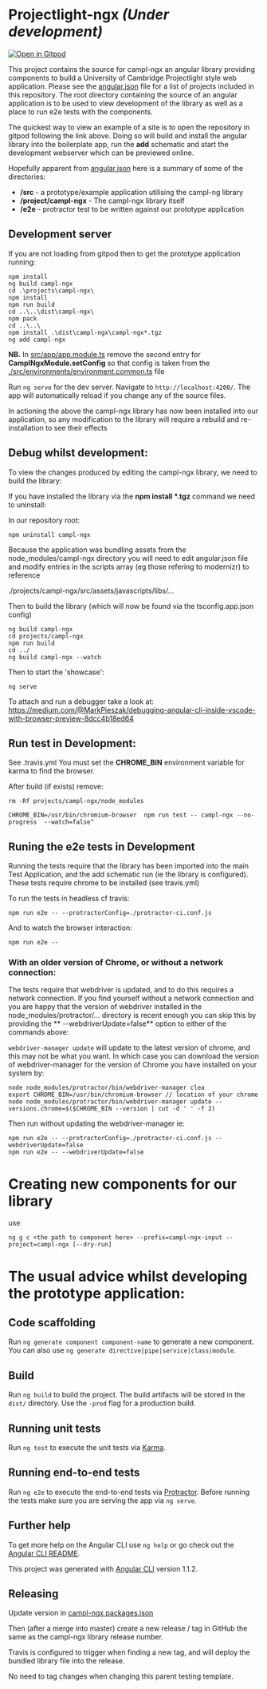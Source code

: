 # Projectlight-ngx _**(Under development)**_

[![Open in Gitpod](https://gitpod.io/button/open-in-gitpod.svg)](https://gitpod.io/#https://github.com/S-Stephen/projectlight-ngx)

This project contains the source for campl-ngx an angular library providing components to build a University of Cambridge Projectlight style web application. Please see the [angular.json](./angular.json) file for a list of projects included in this repository. The root directory containing the source of an angular application is to be used to view development of the library as well as a place to run e2e tests with the components.

The quickest way to view an example of a site is to open the repository in gitpod following the link above. Doing so will build and install the angular library into the boilerplate app, run the **add** schematic and start the development webserver which can be previewed online.

Hopefully apparent from [angular.json](./angular.json) here is a summary of some of the directories:

- **/src** - a prototype/example application utilising the campl-ng library
- **/project/campl-ngx** - The campl-ngx library itself
- **/e2e** - protractor test to be written against our prototype application

## Development server

If you are not loading from gitpod then to get the prototype application running:

```
npm install
ng build campl-ngx
cd .\projects\campl-ngx\
npm install
npm run build
cd ..\..\dist\campl-ngx\
npm pack
cd ..\..\
npm install .\dist\campl-ngx\campl-ngx*.tgz
ng add campl-ngx
```

**NB.** In [src/app/app.module.ts](./src/app/app.module.ts) remove the second entry for **CamplNgxModule.setConfig** so that config is taken from the [./src/environments/environment.common.ts](./src/environments/environment.common.ts) file

Run `ng serve` for the dev server. Navigate to `http://localhost:4200/`. The app will automatically reload if you change any of the source files.

In actioning the above the campl-ngx library has now been installed into our application, so any modification to the library will require a rebuild and re-installation to see their effects

## Debug whilst development:

To view the changes produced by editing the campl-ngx library, we need to build the library:

If you have installed the library via the **npm install \*.tgz** command we need to uninstall:

In our repository root:

```
npm uninstall campl-ngx
```

Because the application was bundling assets from the node_modules/campl-ngx directory you will need to edit angular.json file and modify entries in the scripts array (eg those refering to modernizr) to reference

./projects/campl-ngx/src/assets/javascripts/libs/...

Then to build the library (which will now be found via the tsconfig.app.json config)

```
ng build campl-ngx
cd projects/campl-ngx
npm run build
cd ../
ng build campl-ngx --watch
```

Then to start the 'showcase':

```
ng serve
```


To attach and run a debugger take a look at: https://medium.com/@MarkPieszak/debugging-angular-cli-inside-vscode-with-browser-preview-8dcc4b18ed64

## Run test in Development:

See .travis.yml You must set the **CHROME_BIN** environment variable for karma to find the browser.

After build (if exists) remove:

`rm -Rf projects/campl-ngx/node_modules`

`CHROME_BIN=/usr/bin/chromium-browser  npm run test -- campl-ngx --no-progress  --watch=false^`

## Runing the e2e tests in Development

Running the tests require that the library has been imported into the main Test Application, and the add schematic run (ie the library is configured). These tests require chrome to be installed (see travis.yml)

To run the tests in headless cf travis:

```
npm run e2e -- --protractorConfig=./protractor-ci.conf.js
```

And to watch the browser interaction:

``` 
npm run e2e --
```

### With an older version of Chrome, or without a network connection:

The tests require that webdriver is updated, and to do this requires a network connection.  If you find yourself without a network connection and you are happy that the version of webdriver installed in the node_modules/protractor/... directory is recent enough you can skip this by providing the ** --webdriverUpdate=false** option to either of the commands above:

`webdriver-manager update` will update to the latest version of chrome,  and this may not be what you want.  In which case you can download the version of webdriver-manager for the version of Chrome you have installed on your system by:

```
node node_modules/protractor/bin/webdriver-manager clea
export CHROME_BIN=/usr/bin/chromium-browser // location of your chrome
node node_modules/protractor/bin/webdriver-manager update --versions.chrome=$($CHROME_BIN --version | cut -d ' ' -f 2)

```

Then run without updating the webdriver-manager ie:

``` 
npm run e2e -- --protractorConfig=./protractor-ci.conf.js --webdriverUpdate=false
npm run e2e -- --webdriverUpdate=false
```

# Creating new components for our library

use

`ng g c <the path to component here> --prefix=campl-ngx-input --project=campl-ngx [--dry-run]`

# The usual advice whilst developing the prototype application:

## Code scaffolding

Run `ng generate component component-name` to generate a new component. You can also use `ng generate directive|pipe|service|class|module`.

## Build

Run `ng build` to build the project. The build artifacts will be stored in the `dist/` directory. Use the `-prod` flag for a production build.

## Running unit tests

Run `ng test` to execute the unit tests via [Karma](https://karma-runner.github.io).

## Running end-to-end tests

Run `ng e2e` to execute the end-to-end tests via [Protractor](http://www.protractortest.org/).
Before running the tests make sure you are serving the app via `ng serve`.

## Further help

To get more help on the Angular CLI use `ng help` or go check out the [Angular CLI README](https://github.com/angular/angular-cli/blob/master/README.md).

This project was generated with [Angular CLI](https://github.com/angular/angular-cli) version 1.1.2.

## Releasing

Update version in [campl-ngx packages.json](./projects/campl-ngx/package.json)

Then (after a merge into master) create a new release / tag in GitHub the same as the campl-ngx library release number.

Travis is configured to trigger when finding a new tag, and will deploy the bundled library file into the release.

No need to tag changes when changing this parent testing template. 

